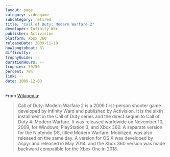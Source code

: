 ```yaml
---
layout: page
category: videogame
subcategory: retired
title: "Call of Duty: Modern Warfare 2"
developer: Infinity War
publisher: Activision
platform: Xbox 360
releaseDate: 2009-11-10
howlongtobeat: 31
difficulty: --
trophyGuide: --
durationHours: --
trophies: 39/50
percent: 78%
link: --
date: 2009-12-03
---
```


From [Wikipedia](https://en.wikipedia.org/wiki/Call_of_Duty:_Modern_Warfare_2):

> Call of Duty: Modern Warfare 2 is a 2009 first-person shooter game developed by Infinity Ward and published by Activision. It is the sixth installment in the Call of Duty series and the direct sequel to Call of Duty 4: Modern Warfare. It was released worldwide on November 10, 2009, for Windows, PlayStation 3, and Xbox 360. A separate version for the Nintendo DS, titled Modern Warfare: Mobilized, was also released on the same day. A version for OS X was developed by Aspyr and released in May 2014, and the Xbox 360 version was made backward compatible for the Xbox One in 2018.
